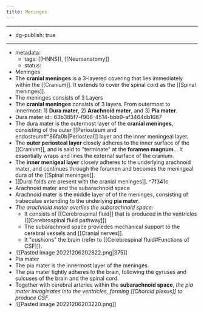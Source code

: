 ```yaml
---
title: Meninges
---
```


- --
- dg-publish: true
- --
- metadata:
	- tags: [[HNNS]], [[Neuroanatomy]]
	- status:
- Meninges
- The **cranial meninges** is a 3-layered covering that lies immediately within the [[Cranium]]. It extends to cover the spinal cord as the [[Spinal meninges]].
- The meninges consists of 3 Layers
- The **cranial meninges** consists of 3 layers. From outermost to innermost: 1) **Dura mater**, 2) **Arachnoid mater**, and 3) **Pia mater**.
- Dura mater
  id:: 63b385f7-f906-4514-bbb9-af3464db1087
- The dura mater is the outermost layer of the **cranial meninges**, consisting of the outer [[Periosteum and endosteum#^86fa0b|Periosteal]] layer and the inner meningeal layer.
- The **outer periosteal layer** closely adheres to the inner surface of the [[Cranium]], and is said to "terminate" at the **foramen magnum**... It essentially wraps and lines the external surface of the cranium.
- The **inner menigeal layer** closely adheres to the underlying arachnoid mater, and continues through the foramen and becomes the meningeal dura of the [[Spinal meninges]].
- [[Dural folds are present with the cranial meninges]]. ^7f341c
- Arachnoid mater and the subarachnoid space
- Arachnoid mater is the middle layer of of the meninges, consisting of trabeculae extending to the underlying **pia mater**.
- *The arachnoid mater overlies the subarachnoid space:*
	- It consists of [[Cerebrospinal fluid]] that is produced in the ventricles ([[Cerebrospinal fluid pathway]])
	- The subarachnoid space proviedes mechanical support to the cerebral vessels and [[Cranial nerves]].
	- It "cushions" the brain (refer to [[Cerebrospinal fluid#Functions of CSF]]).
- ![[Pasted image 20221206202822.png|375]]
- Pia mater
- The pia mater is the innermost layer of the meninges.
- The pia mater tightly adheres to the brain, following the gyruses and sulcuses of the brain and the spinal cord.
- Together with cerebral arteries within the **subarachnoid space**, *the pia mater invaginates into the ventricles, forming [[Choroid plexus]] to produce CSF.*
- ![[Pasted image 20221206203220.png]]